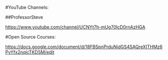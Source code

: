 #YouTube Channels:

##ProfessorSteve

https://www.youtube.com/channel/UCNYt7h-mUg70lcD0rnAzHGA

#Open Source Courses:

https://docs.google.com/document/d/18FBSpnPrduNidGS4SAQreXITHMz6PyYfx2nqlcTKDSM/edit

